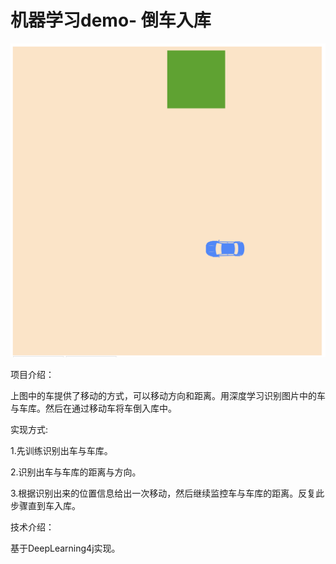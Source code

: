 # 机器学习demo- 倒车入库


![](html/demo.png)

项目介绍：

上图中的车提供了移动的方式，可以移动方向和距离。用深度学习识别图片中的车与车库。然后在通过移动车将车倒入库中。


实现方式:

1.先训练识别出车与车库。

2.识别出车与车库的距离与方向。

3.根据识别出来的位置信息给出一次移动，然后继续监控车与车库的距离。反复此步骤直到车入库。




技术介绍：

基于DeepLearning4j实现。

